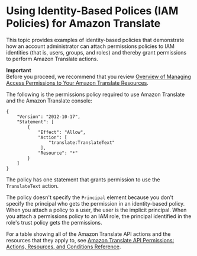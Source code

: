 # Using Identity\-Based Polices \(IAM Policies\) for Amazon Translate<a name="access-control-managing-permissions"></a>

This topic provides examples of identity\-based policies that demonstrate how an account administrator can attach permissions policies to IAM identities \(that is, users, groups, and roles\) and thereby grant permissions to perform Amazon Translate actions\. 

**Important**  
Before you proceed, we recommend that you review [Overview of Managing Access Permissions to Your Amazon Translate Resources](access-control-overview.md)\. 

The following is the permissions policy required to use Amazon Translate and the Amazon Translate console:

```
{
    "Version": "2012-10-17",
    "Statement": [
        {
            "Effect": "Allow",
            "Action": [
                "translate:TranslateText"
             ],   
            "Resource": "*"
        }
    ]
}
```

The policy has one statement that grants permission to use the `TranslateText` action\.

The policy doesn't specify the `Principal` element because you don't specify the principal who gets the permission in an identity\-based policy\. When you attach a policy to a user, the user is the implicit principal\. When you attach a permissions policy to an IAM role, the principal identified in the role's trust policy gets the permissions\. 

For a table showing all of the Amazon Translate API actions and the resources that they apply to, see [Amazon Translate API Permissions: Actions, Resources, and Conditions Reference](translate-api-permissions-ref.md)\.